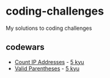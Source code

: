 # coding-challenges

My solutions to coding challenges

## codewars

- [Count IP Addresses](https://github.com/scaserini/coding-challenges/blob/main/codewars/5_kyu/count-ip-addresses.js) - [5 kyu](https://www.codewars.com/kata/526989a41034285187000de4)
- [Valid Parentheses](https://github.com/scaserini/coding-challenges/blob/main/codewars/5_kyu/valid-parentheses.js) - [5 kyu](https://www.codewars.com/kata/52774a314c2333f0a7000688)
